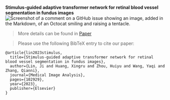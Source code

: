 **Stimulus-guided adaptive transformer network for retinal blood vessel segmentation in fundus images**
![Screenshot of a comment on a GitHub issue showing an image, added in the Markdown, of an Octocat smiling and raising a tentacle.](https://ars.els-cdn.com/content/image/1-s2.0-S1361841523001895-ga1_lrg.jpg)

> More details can be found in [Paper](https://doi.org/10.1016/j.media.2023.102929)

> Please use the following BibTeX entry to cite our paper:

```
@article{lin2023stimulus,
  title={Stimulus-guided adaptive transformer network for retinal blood vessel segmentation in fundus images},
  author={Lin, Ji and Huang, Xingru and Zhou, Huiyu and Wang, Yaqi and Zhang, Qianni},
  journal={Medical Image Analysis},
  pages={102929},
  year={2023},
  publisher={Elsevier}
}
```
